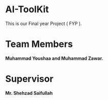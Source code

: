 # AI-ToolKit
This is our Final year Project ( FYP ).
# Team Members
<b> Muhammad Youshaa and Muhammad Zawar. </b>
# Supervisor 
<b> Mr. Shehzad Saifullah
